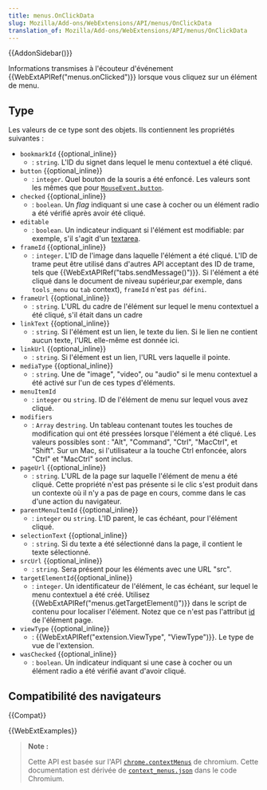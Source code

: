 ```yaml
---
title: menus.OnClickData
slug: Mozilla/Add-ons/WebExtensions/API/menus/OnClickData
translation_of: Mozilla/Add-ons/WebExtensions/API/menus/OnClickData
---
```


{{AddonSidebar()}}

Informations transmises à l'écouteur d'événement {{WebExtAPIRef("menus.onClicked")}} lorsque vous cliquez sur un élément de menu.

## Type

Les valeurs de ce type sont des objets. Ils contiennent les propriétés suivantes :

- `bookmarkId` {{optional_inline}}
  - : `string`. L'ID du signet dans lequel le menu contextuel a été cliqué.
- `button` {{optional_inline}}
  - : `integer`. Quel bouton de la souris a été enfoncé. Les valeurs sont les mêmes que pour [`MouseEvent.button`](/fr/docs/Web/API/MouseEvent/button).
- `checked` {{optional_inline}}
  - : `boolean`. Un _flag_ indiquant si une case à cocher ou un élément radio a été vérifié après avoir été cliqué.
- `editable`
  - : `boolean`. Un indicateur indiquant si l'élément est modifiable: par exemple, s'il s'agit d'un [textarea](/fr/docs/Web/HTML/Element/textarea).
- `frameId` {{optional_inline}}
  - : `integer`. L'ID de l'image dans laquelle l'élément a été cliqué. L'ID de trame peut être utilisé dans d'autres API acceptant des ID de trame, tels que {{WebExtAPIRef("tabs.sendMessage()")}}. Si l'élément a été cliqué dans le document de niveau supérieur,par exemple, dans `tools_menu` ou `tab` context), `frameId` n'est `pas défini`.
- `frameUrl` {{optional_inline}}
  - : `string`. L'URL du cadre de l'élément sur lequel le menu contextuel a été cliqué, s'il était dans un cadre
- `linkText` {{optional_inline}}
  - : `string`. Si l'élément est un lien, le texte du lien. Si le lien ne contient aucun texte, l'URL elle-même est donnée ici.
- `linkUrl` {{optional_inline}}
  - : `string`. Si l'élément est un lien, l'URL vers laquelle il pointe.
- `mediaType` {{optional_inline}}
  - : `string`. Une de "image", "video", ou "audio" si le menu contextuel a été activé sur l'un de ces types d'éléments.
- `menuItemId`
  - : `integer` ou `string`. ID de l'élément de menu sur lequel vous avez cliqué.
- `modifiers`
  - : `Array` de`string`. Un tableau contenant toutes les touches de modification qui ont été pressées lorsque l'élément a été cliqué. Les valeurs possibles sont : "Alt", "Command", "Ctrl", "MacCtrl", et "Shift". Sur un Mac, si l'utilisateur a la touche Ctrl enfoncée, alors "Ctrl" et "MacCtrl" sont inclus.
- `pageUrl` {{optional_inline}}
  - : `string`. L'URL de la page sur laquelle l'élément de menu a été cliqué. Cette propriété n'est pas présente si le clic s'est produit dans un contexte où il n'y a pas de page en cours, comme dans le cas d'une action du navigateur.
- `parentMenuItemId` {{optional_inline}}
  - : `integer` ou `string`. L'ID parent, le cas échéant, pour l'élément cliqué.
- `selectionText` {{optional_inline}}
  - : `string`. Si du texte a été sélectionné dans la page, il contient le texte sélectionné.
- `srcUrl` {{optional_inline}}
  - : `string`. Sera présent pour les éléments avec une URL "src".
- `targetElementId`{{optional_inline}}
  - : `integer`. Un identificateur de l'élément, le cas échéant, sur lequel le menu contextuel a été créé. Utilisez {{WebExtAPIRef("menus.getTargetElement()")}} dans le script de contenu pour localiser l'élément. Notez que ce n'est pas l'attribut [id](/fr/docs/Web/HTML/Attributs_universels/id) de l'élément page.
- `viewType` {{optional_inline}}
  - : {{WebExtAPIRef("extension.ViewType", "ViewType")}}. Le type de vue de l'extension.
- `wasChecked` {{optional_inline}}
  - : `boolean`. Un indicateur indiquant si une case à cocher ou un élément radio a été vérifié avant d'avoir cliqué.

## Compatibilité des navigateurs

{{Compat}}

{{WebExtExamples}}

> **Note :**
>
> Cette API est basée sur l'API [`chrome.contextMenus`](https://developer.chrome.com/extensions/contextMenus) de chromium. Cette documentation est dérivée de [`context_menus.json`](https://chromium.googlesource.com/chromium/src/+/master/chrome/common/extensions/api/context_menus.json) dans le code Chromium.

<!--
// Copyright 2015 The Chromium Authors. All rights reserved.
//
// Redistribution and use in source and binary forms, with or without
// modification, are permitted provided that the following conditions are
// met:
//
//    * Redistributions of source code must retain the above copyright
// notice, this list of conditions and the following disclaimer.
//    * Redistributions in binary form must reproduce the above
// copyright notice, this list of conditions and the following disclaimer
// in the documentation and/or other materials provided with the
// distribution.
//    * Neither the name of Google Inc. nor the names of its
// contributors may be used to endorse or promote products derived from
// this software without specific prior written permission.
//
// THIS SOFTWARE IS PROVIDED BY THE COPYRIGHT HOLDERS AND CONTRIBUTORS
// "AS IS" AND ANY EXPRESS OR IMPLIED WARRANTIES, INCLUDING, BUT NOT
// LIMITED TO, THE IMPLIED WARRANTIES OF MERCHANTABILITY AND FITNESS FOR
// A PARTICULAR PURPOSE ARE DISCLAIMED. IN NO EVENT SHALL THE COPYRIGHT
// OWNER OR CONTRIBUTORS BE LIABLE FOR ANY DIRECT, INDIRECT, INCIDENTAL,
// SPECIAL, EXEMPLARY, OR CONSEQUENTIAL DAMAGES (INCLUDING, BUT NOT
// LIMITED TO, PROCUREMENT OF SUBSTITUTE GOODS OR SERVICES; LOSS OF USE,
// DATA, OR PROFITS; OR BUSINESS INTERRUPTION) HOWEVER CAUSED AND ON ANY
// THEORY OF LIABILITY, WHETHER IN CONTRACT, STRICT LIABILITY, OR TORT
// (INCLUDING NEGLIGENCE OR OTHERWISE) ARISING IN ANY WAY OUT OF THE USE
// OF THIS SOFTWARE, EVEN IF ADVISED OF THE POSSIBILITY OF SUCH DAMAGE.
-->
